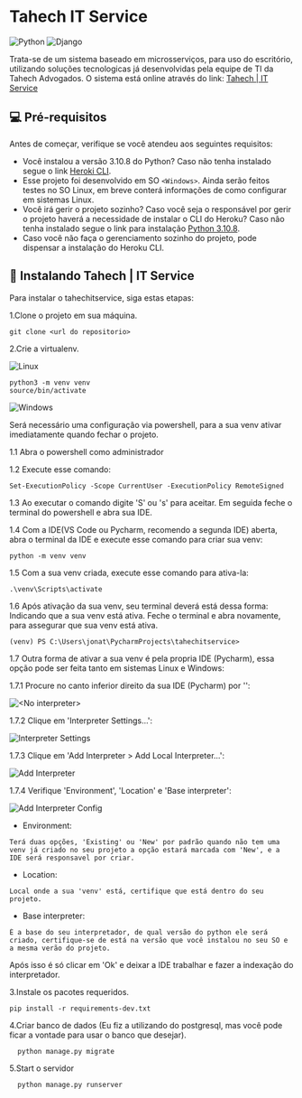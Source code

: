 # Tahech IT Service

![Python](https://img.shields.io/badge/python-3670A0?style=for-the-badge&logo=python&logoColor=ffdd54)
![Django](https://img.shields.io/badge/django-%23092E20.svg?style=for-the-badge&logo=django&logoColor=white)


Trata-se de um sistema baseado em microsserviços, para uso do escritório, utilizando soluções tecnologicas já desenvolvidas pela equipe de TI da Tahech Advogados.
O sistema está online através do link: [Tahech | IT Service](<https://tahechitservice.herokuapp.com/>)


## 💻 Pré-requisitos

Antes de começar, verifique se você atendeu aos seguintes requisitos:
<!---Estes são apenas requisitos de exemplo. Adicionar, duplicar ou remover conforme necessário--->
* Você instalou a versão 3.10.8 do Python? Caso não tenha instalado segue o link [Heroki CLI](https://www.python.org/ftp/python/3.10.8/python-3.10.8-amd64.exe).
* Esse projeto foi desenvolvido em SO `<Windows>`. Ainda serão feitos testes no SO Linux, em breve conterá informações de como configurar em sistemas Linux.
* Você irá gerir o projeto sozinho? Caso você seja o responsável por gerir o projeto haverá a necessidade de instalar o CLI do Heroku? Caso não tenha instalado segue o link para instalação [Python 3.10.8](https://cli-assets.heroku.com/heroku-x64.exe).
* Caso você não faça o gerenciamento sozinho do projeto, pode dispensar a instalação do Heroku CLI.

## 🚀 Instalando Tahech | IT Service

Para instalar o tahechitservice, siga estas etapas:

1.Clone o projeto em sua máquina.

```
git clone <url do repositorio>
```
2.Crie a virtualenv.

![Linux](https://img.shields.io/badge/Linux-E34F26?style=for-the-badge&logo=linux&logoColor=black)
```
python3 -m venv venv
source/bin/activate
```
![Windows](https://img.shields.io/badge/Windows-017AD7?style=for-the-badge&logo=windows&logoColor=white)

Será necessário uma configuração via powershell, para a sua venv ativar imediatamente quando fechar o projeto.

1.1 Abra o powershell como administrador

1.2 Execute esse comando:

```
Set-ExecutionPolicy -Scope CurrentUser -ExecutionPolicy RemoteSigned
```

1.3 Ao executar o comando digite 'S' ou 's' para aceitar. Em seguida feche o terminal do powershell e abra sua IDE. 

1.4 Com a IDE(VS Code ou Pycharm, recomendo a segunda IDE) aberta, abra o terminal da IDE e execute esse comando para criar sua venv:

```
python -m venv venv
```

1.5 Com a sua venv criada, execute esse comando para ativa-la:

```
.\venv\Scripts\activate
```

1.6 Após ativação da sua venv, seu terminal deverá está dessa forma:
Indicando que a sua venv está ativa. Feche o terminal e abra novamente, para assegurar que sua venv está ativa. 

```
(venv) PS C:\Users\jonat\PycharmProjects\tahechitservice>
```

1.7 Outra forma de ativar a sua venv é pela propria IDE (Pycharm), essa opção pode ser feita tanto em sistemas Linux e Windows:

1.7.1 Procure no canto inferior direito da sua IDE (Pycharm) por '<No interpreter>':

<img src="https://s3.amazonaws.com/plugcrm-app/62b3648b6967ed00168486c4/instance_file/638f4f8d900722002ab3ca18.png" alt="<No interpreter>">

1.7.2 Clique em 'Interpreter Settings...':

<img src="https://s3.amazonaws.com/plugcrm-app/62b3648b6967ed00168486c4/instance_file/638f4f8f30ae430016c49644.png" alt="Interpreter Settings">

1.7.3 Clique em 'Add Interpreter > Add Local Interpreter...':

<img src="https://s3.amazonaws.com/plugcrm-app/62b3648b6967ed00168486c4/instance_file/638f4f94ebf05b000cb5757d.png" alt="Add Interpreter">

1.7.4 Verifique 'Environment', 'Location' e 'Base interpreter':

<img src="https://s3.amazonaws.com/plugcrm-app/62b3648b6967ed00168486c4/instance_file/638f4f96052c41000ce1e125.png" alt="Add Interpreter Config">

- Environment: 

```
Terá duas opções, 'Existing' ou 'New' por padrão quando não tem uma venv já criado no seu projeto a opção estará marcada com 'New', e a IDE será responsavel por criar.
```

- Location:

```
Local onde a sua 'venv' está, certifique que está dentro do seu projeto. 
```

- Base interpreter:

```
É a base do seu interpretador, de qual versão do python ele será criado, certifique-se de está na versão que você instalou no seu SO e a mesma verão do projeto.
```

Após isso é só clicar em 'Ok' e deixar a IDE trabalhar e fazer a indexação do interpretador. 

3.Instale os pacotes requeridos.
```
pip install -r requirements-dev.txt
```
4.Criar banco de dados (Eu fiz a utilizando do postgresql, mas você pode ficar a vontade para usar o banco que desejar).

```bash
  python manage.py migrate
```
5.Start o servidor

```bash
  python manage.py runserver
```
